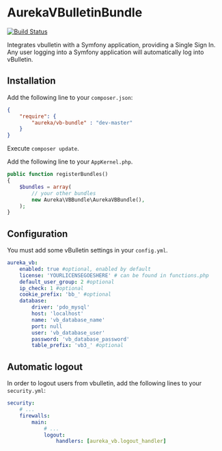 AurekaVBulletinBundle
=====================
[![Build Status](https://travis-ci.org/aureka/AurekaVBBundle.png)](https://travis-ci.org/aureka/AurekaVBBundle)

Integrates vbulletin with a Symfony application, providing a Single Sign In. Any user logging into a Symfony application will automatically log into vBulletin.

## Installation

Add the following line to your `composer.json`:

```json
{
    "require": {
        "aureka/vb-bundle" : "dev-master"
    }
}
```

Execute `composer update`.

Add the following line to your `AppKernel.php`.

```php
public function registerBundles()
{
    $bundles = array(
        // your other bundles
        new Aureka\VBBundle\AurekaVBBundle(),
    );
}
```


## Configuration

You must add some vBulletin settings in your `config.yml`.


```yaml
aureka_vb:
    enabled: true #optional, enabled by default
    license: 'YOURLICENSEGOESHERE' # can be found in functions.php
    default_user_group: 2 #optional
    ip_check: 1 #optional
    cookie_prefix: 'bb_' #optional
    database:
        driver: 'pdo_mysql'
        host: 'localhost'
        name: 'vb_database_name'
        port: null
        user: 'vb_database_user'
        password: 'vb_database_password'
        table_prefix: 'vb3_' #optional
```

## Automatic logout

In order to logout users from vbulletin, add the following lines to your `security.yml`:

```yaml
security:
    # ...
    firewalls:
        main:
            # ...
            logout:
                handlers: [aureka_vb.logout_handler]
```
